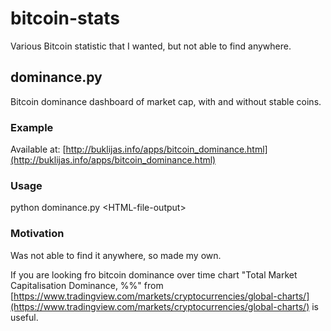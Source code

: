 # bitcoin-stats
Various Bitcoin statistic that I wanted, but not able to find anywhere.

## dominance.py

Bitcoin dominance dashboard of market cap, with and without stable coins.

### Example
Available at: [http://buklijas.info/apps/bitcoin_dominance.html](http://buklijas.info/apps/bitcoin_dominance.html)

### Usage
python dominance.py \<HTML-file-output\>

### Motivation
Was not able to find it anywhere, so made my own. 

If you are looking fro bitcoin dominance over time chart "Total Market Capitalisation Dominance, %%" from [https://www.tradingview.com/markets/cryptocurrencies/global-charts/](https://www.tradingview.com/markets/cryptocurrencies/global-charts/) is useful.


